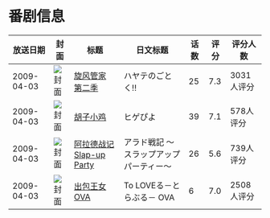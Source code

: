 # 番剧信息

|放送日期|封面|标题|日文标题|话数|评分|评分人数|
|---|---|---|---|---|---|---|
|2009-04-03|![封面](https://lain.bgm.tv/pic/cover/c/97/0a/1427_20BXp.jpg)|[旋风管家 第二季](https://bangumi.tv/subject/1427)|ハヤテのごとく!!|25|7.3|3031人评分|
|2009-04-03|![封面](https://lain.bgm.tv/pic/cover/c/02/45/1467_N0iPP.jpg)|[胡子小鸡](https://bangumi.tv/subject/1467)|ヒゲぴよ|39|7.1|578人评分|
|2009-04-03|![封面](https://lain.bgm.tv/pic/cover/c/06/a8/1593_DjJ48.jpg)|[阿拉德战记 Slap-up Party](https://bangumi.tv/subject/1593)|アラド戦記 ～スラップアップパーティー～|26|5.6|739人评分|
|2009-04-03|![封面](https://lain.bgm.tv/pic/cover/c/93/68/3325_aTDMv.jpg)|[出包王女 OVA](https://bangumi.tv/subject/3325)|To LOVEる－とらぶる－ OVA|6|7.0|2508人评分|
